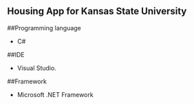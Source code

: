 ## Housing App for Kansas State University

##Programming language
- C#

##IDE
- Visual Studio. 

##Framework
- Microsoft .NET Framework
